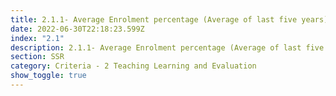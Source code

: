 ```yaml
---
title: 2.1.1- Average Enrolment percentage (Average of last five years)
date: 2022-06-30T22:18:23.599Z
index: "2.1"
description: 2.1.1- Average Enrolment percentage (Average of last five years)
section: SSR
category: Criteria - 2 Teaching Learning and Evaluation
show_toggle: true
---
```

